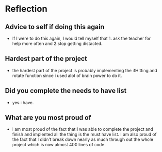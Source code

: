 # Reflection 

## Advice to self if doing this again 
- If I were to do this again, I would tell myself that 1. ask the teacher for help more often and 2.stop getting distacted.


## Hardest part of the project 
- the hardest part of the project is probably implementing the ifHitting and rotate function since i used alot of brain power to do it.

## Did you complete the needs to have list
- yes i have.

## What are you most proud of 
- I am most proud of the fact that I was able to complete the project and finish and implented all the thing is the must have list. I am also proud of the fact that I didn't break down nearly as much through out the whole project which is now almost 400 lines of code.